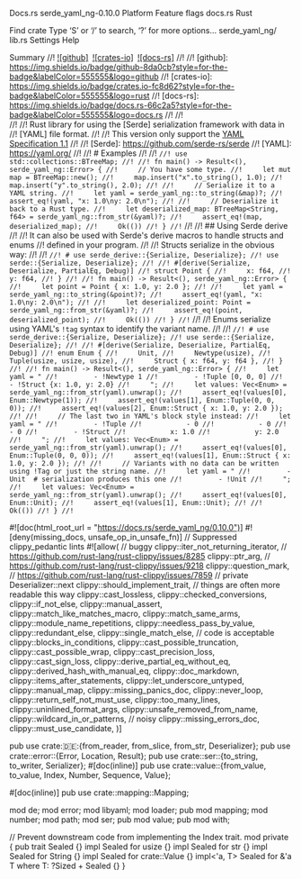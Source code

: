 Docs.rs
serde_yaml_ng-0.10.0
Platform
Feature flags
docs.rs
Rust

Find crate
Type ‘S’ or ‘/’ to search, ‘?’ for more options…
serde_yaml_ng/
lib.rs
Settings
Help

Summary
//! [![github]](https://github.com/acatton/serde-yaml-ng)&ensp;[![crates-io]](https://crates.io/crates/serde-yaml-ng)&ensp;[![docs-rs]](https://docs.rs/serde-yaml-ng)
//!
//! [github]: https://img.shields.io/badge/github-8da0cb?style=for-the-badge&labelColor=555555&logo=github
//! [crates-io]: https://img.shields.io/badge/crates.io-fc8d62?style=for-the-badge&labelColor=555555&logo=rust
//! [docs-rs]: https://img.shields.io/badge/docs.rs-66c2a5?style=for-the-badge&labelColor=555555&logo=docs.rs
//!
//! <br>
//!
//! Rust library for using the [Serde] serialization framework with data in
//! [YAML] file format.
//!
//! This version only support the [YAML Specification 1.1](https://yaml.org/spec/1.1/)
//!
//! [Serde]: https://github.com/serde-rs/serde
//! [YAML]: https://yaml.org/
//!
//! # Examples
//!
//! `//! use std::collections::BTreeMap;
//!
//! fn main() -> Result<(), serde_yaml_ng::Error> {
//!     // You have some type.
//!     let mut map = BTreeMap::new();
//!     map.insert("x".to_string(), 1.0);
//!     map.insert("y".to_string(), 2.0);
//!
//!     // Serialize it to a YAML string.
//!     let yaml = serde_yaml_ng::to_string(&map)?;
//!     assert_eq!(yaml, "x: 1.0\ny: 2.0\n");
//!
//!     // Deserialize it back to a Rust type.
//!     let deserialized_map: BTreeMap<String, f64> = serde_yaml_ng::from_str(&yaml)?;
//!     assert_eq!(map, deserialized_map);
//!     Ok(())
//! }
//!`
//!
//! ## Using Serde derive
//!
//! It can also be used with Serde's derive macros to handle structs and enums
//! defined in your program.
//!
//! Structs serialize in the obvious way:
//!
//! `//! # use serde_derive::{Serialize, Deserialize};
//! use serde::{Serialize, Deserialize};
//!
//! #[derive(Serialize, Deserialize, PartialEq, Debug)]
//! struct Point {
//!     x: f64,
//!     y: f64,
//! }
//!
//! fn main() -> Result<(), serde_yaml_ng::Error> {
//!     let point = Point { x: 1.0, y: 2.0 };
//!
//!     let yaml = serde_yaml_ng::to_string(&point)?;
//!     assert_eq!(yaml, "x: 1.0\ny: 2.0\n");
//!
//!     let deserialized_point: Point = serde_yaml_ng::from_str(&yaml)?;
//!     assert_eq!(point, deserialized_point);
//!     Ok(())
//! }
//!`
//!
//! Enums serialize using YAML's `!tag` syntax to identify the variant name.
//!
//! `//! # use serde_derive::{Serialize, Deserialize};
//! use serde::{Serialize, Deserialize};
//!
//! #[derive(Serialize, Deserialize, PartialEq, Debug)]
//! enum Enum {
//!     Unit,
//!     Newtype(usize),
//!     Tuple(usize, usize, usize),
//!     Struct { x: f64, y: f64 },
//! }
//!
//! fn main() -> Result<(), serde_yaml_ng::Error> {
//!     let yaml = "
//!         - !Newtype 1
//!         - !Tuple [0, 0, 0]
//!         - !Struct {x: 1.0, y: 2.0}
//!     ";
//!     let values: Vec<Enum> = serde_yaml_ng::from_str(yaml).unwrap();
//!     assert_eq!(values[0], Enum::Newtype(1));
//!     assert_eq!(values[1], Enum::Tuple(0, 0, 0));
//!     assert_eq!(values[2], Enum::Struct { x: 1.0, y: 2.0 });
//!
//!     // The last two in YAML's block style instead:
//!     let yaml = "
//!         - !Tuple
//!           - 0
//!           - 0
//!           - 0
//!         - !Struct
//!           x: 1.0
//!           y: 2.0
//!     ";
//!     let values: Vec<Enum> = serde_yaml_ng::from_str(yaml).unwrap();
//!     assert_eq!(values[0], Enum::Tuple(0, 0, 0));
//!     assert_eq!(values[1], Enum::Struct { x: 1.0, y: 2.0 });
//!
//!     // Variants with no data can be written using !Tag or just the string name.
//!     let yaml = "
//!         - Unit  # serialization produces this one
//!         - !Unit
//!     ";
//!     let values: Vec<Enum> = serde_yaml_ng::from_str(yaml).unwrap();
//!     assert_eq!(values[0], Enum::Unit);
//!     assert_eq!(values[1], Enum::Unit);
//!
//!     Ok(())
//! }
//!`

#![doc(html_root_url = "https://docs.rs/serde_yaml_ng/0.10.0")] #![deny(missing_docs, unsafe_op_in_unsafe_fn)]
// Suppressed clippy_pedantic lints #![allow(
    // buggy
    clippy::iter_not_returning_iterator, // https://github.com/rust-lang/rust-clippy/issues/8285
    clippy::ptr_arg, // https://github.com/rust-lang/rust-clippy/issues/9218
    clippy::question_mark, // https://github.com/rust-lang/rust-clippy/issues/7859
    // private Deserializer::next
    clippy::should_implement_trait,
    // things are often more readable this way
    clippy::cast_lossless,
    clippy::checked_conversions,
    clippy::if_not_else,
    clippy::manual_assert,
    clippy::match_like_matches_macro,
    clippy::match_same_arms,
    clippy::module_name_repetitions,
    clippy::needless_pass_by_value,
    clippy::redundant_else,
    clippy::single_match_else,
    // code is acceptable
    clippy::blocks_in_conditions,
    clippy::cast_possible_truncation,
    clippy::cast_possible_wrap,
    clippy::cast_precision_loss,
    clippy::cast_sign_loss,
    clippy::derive_partial_eq_without_eq,
    clippy::derived_hash_with_manual_eq,
    clippy::doc_markdown,
    clippy::items_after_statements,
    clippy::let_underscore_untyped,
    clippy::manual_map,
    clippy::missing_panics_doc,
    clippy::never_loop,
    clippy::return_self_not_must_use,
    clippy::too_many_lines,
    clippy::uninlined_format_args,
    clippy::unsafe_removed_from_name,
    clippy::wildcard_in_or_patterns,
    // noisy
    clippy::missing_errors_doc,
    clippy::must_use_candidate,
)]

pub use crate::de::{from_reader, from_slice, from_str, Deserializer};
pub use crate::error::{Error, Location, Result};
pub use crate::ser::{to_string, to_writer, Serializer}; #[doc(inline)]
pub use crate::value::{from_value, to_value, Index, Number, Sequence, Value};

#[doc(inline)]
pub use crate::mapping::Mapping;

mod de;
mod error;
mod libyaml;
mod loader;
pub mod mapping;
mod number;
mod path;
mod ser;
pub mod value;
pub mod with;

// Prevent downstream code from implementing the Index trait.
mod private {
pub trait Sealed {}
impl Sealed for usize {}
impl Sealed for str {}
impl Sealed for String {}
impl Sealed for crate::Value {}
impl<'a, T> Sealed for &'a T where T: ?Sized + Sealed {}
}
